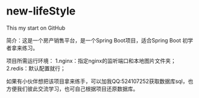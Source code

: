 # new-lifeStyle
This my start on GitHub

简介：这是一个房产销售平台，是一个Spring Boot项目，适合Spring Boot 初学者拿来练习。

项目所需运行环境：
  1.nginx：指定nginx的监听端口和本地图片文件夹；
  2.redis：默认配置就行；
  
如果有小伙伴想把该项目拿来练手，可以加我QQ:524107252获取数据库sql，也方便我们彼此交流学习，也可自己根据项目还原数据库。
